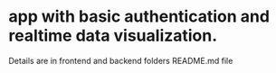 # app with basic authentication and realtime data visualization.

Details are in frontend and backend folders README.md file
